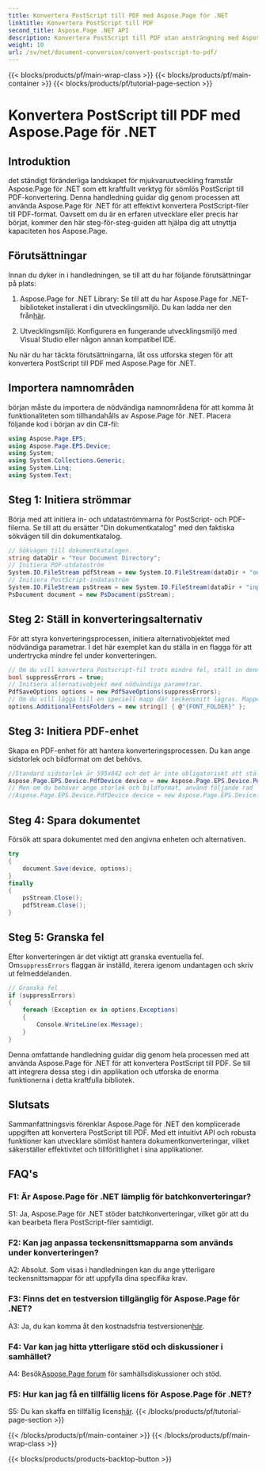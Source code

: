 ```yaml
---
title: Konvertera PostScript till PDF med Aspose.Page för .NET
linktitle: Konvertera PostScript till PDF
second_title: Aspose.Page .NET API
description: Konvertera PostScript till PDF utan ansträngning med Aspose.Page för .NET. Robust, pålitlig och utvecklarvänlig.
weight: 10
url: /sv/net/document-conversion/convert-postscript-to-pdf/
---
```


{{< blocks/products/pf/main-wrap-class >}}
{{< blocks/products/pf/main-container >}}
{{< blocks/products/pf/tutorial-page-section >}}

# Konvertera PostScript till PDF med Aspose.Page för .NET

## Introduktion

det ständigt föränderliga landskapet för mjukvaruutveckling framstår Aspose.Page för .NET som ett kraftfullt verktyg för sömlös PostScript till PDF-konvertering. Denna handledning guidar dig genom processen att använda Aspose.Page för .NET för att effektivt konvertera PostScript-filer till PDF-format. Oavsett om du är en erfaren utvecklare eller precis har börjat, kommer den här steg-för-steg-guiden att hjälpa dig att utnyttja kapaciteten hos Aspose.Page.

## Förutsättningar

Innan du dyker in i handledningen, se till att du har följande förutsättningar på plats:

1.  Aspose.Page for .NET Library: Se till att du har Aspose.Page for .NET-biblioteket installerat i din utvecklingsmiljö. Du kan ladda ner den från[här](https://releases.aspose.com/page/net/).

2. Utvecklingsmiljö: Konfigurera en fungerande utvecklingsmiljö med Visual Studio eller någon annan kompatibel IDE.

Nu när du har täckta förutsättningarna, låt oss utforska stegen för att konvertera PostScript till PDF med Aspose.Page för .NET.

## Importera namnområden

början måste du importera de nödvändiga namnområdena för att komma åt funktionaliteten som tillhandahålls av Aspose.Page för .NET. Placera följande kod i början av din C#-fil:

```csharp
using Aspose.Page.EPS;
using Aspose.Page.EPS.Device;
using System;
using System.Collections.Generic;
using System.Linq;
using System.Text;
```

## Steg 1: Initiera strömmar

Börja med att initiera in- och utdataströmmarna för PostScript- och PDF-filerna. Se till att du ersätter "Din dokumentkatalog" med den faktiska sökvägen till din dokumentkatalog.

```csharp
// Sökvägen till dokumentkatalogen.
string dataDir = "Your Document Directory";
// Initiera PDF-utdataström
System.IO.FileStream pdfStream = new System.IO.FileStream(dataDir + "outputPDF_out.pdf", System.IO.FileMode.Create, System.IO.FileAccess.Write);
// Initiera PostScript-indataström
System.IO.FileStream psStream = new System.IO.FileStream(dataDir + "input.ps", System.IO.FileMode.Open, System.IO.FileAccess.Read);
PsDocument document = new PsDocument(psStream);
```

## Steg 2: Ställ in konverteringsalternativ

För att styra konverteringsprocessen, initiera alternativobjektet med nödvändiga parametrar. I det här exemplet kan du ställa in en flagga för att undertrycka mindre fel under konverteringen.

```csharp
// Om du vill konvertera Postscript-fil trots mindre fel, ställ in denna flagga
bool suppressErrors = true;
// Initiera alternativobjekt med nödvändiga parametrar.
PdfSaveOptions options = new PdfSaveOptions(suppressErrors);
// Om du vill lägga till en speciell mapp där teckensnitt lagras. Mappen för standardteckensnitt i OS ingår alltid.
options.AdditionalFontsFolders = new string[] { @"{FONT_FOLDER}" };
```

## Steg 3: Initiera PDF-enhet

Skapa en PDF-enhet för att hantera konverteringsprocessen. Du kan ange sidstorlek och bildformat om det behövs.

```csharp
//Standard sidstorlek är 595x842 och det är inte obligatoriskt att ställa in den i PdfDevice
Aspose.Page.EPS.Device.PdfDevice device = new Aspose.Page.EPS.Device.PdfDevice(pdfStream);
// Men om du behöver ange storlek och bildformat, använd följande rad
//Aspose.Page.EPS.Device.PdfDevice device = new Aspose.Page.EPS.Device.PdfDevice(pdfStream, new System.Drawing.Size(595, 842));
```

## Steg 4: Spara dokumentet

Försök att spara dokumentet med den angivna enheten och alternativen.

```csharp
try
{
    document.Save(device, options);
}
finally
{
    psStream.Close();
    pdfStream.Close();
}
```

## Steg 5: Granska fel

 Efter konverteringen är det viktigt att granska eventuella fel. Om`suppressErrors` flaggan är inställd, iterera igenom undantagen och skriv ut felmeddelanden.

```csharp
// Granska fel
if (suppressErrors)
{
    foreach (Exception ex in options.Exceptions)
    {
        Console.WriteLine(ex.Message);
    }
}
```

Denna omfattande handledning guidar dig genom hela processen med att använda Aspose.Page för .NET för att konvertera PostScript till PDF. Se till att integrera dessa steg i din applikation och utforska de enorma funktionerna i detta kraftfulla bibliotek.

## Slutsats

Sammanfattningsvis förenklar Aspose.Page för .NET den komplicerade uppgiften att konvertera PostScript till PDF. Med ett intuitivt API och robusta funktioner kan utvecklare sömlöst hantera dokumentkonverteringar, vilket säkerställer effektivitet och tillförlitlighet i sina applikationer.

## FAQ's

### F1: Är Aspose.Page för .NET lämplig för batchkonverteringar?

S1: Ja, Aspose.Page för .NET stöder batchkonverteringar, vilket gör att du kan bearbeta flera PostScript-filer samtidigt.

### F2: Kan jag anpassa teckensnittsmapparna som används under konverteringen?

A2: Absolut. Som visas i handledningen kan du ange ytterligare teckensnittsmappar för att uppfylla dina specifika krav.

### F3: Finns det en testversion tillgänglig för Aspose.Page för .NET?

 A3: Ja, du kan komma åt den kostnadsfria testversionen[här](https://releases.aspose.com/).

### F4: Var kan jag hitta ytterligare stöd och diskussioner i samhället?

 A4: Besök[Aspose.Page forum](https://forum.aspose.com/c/page/39) för samhällsdiskussioner och stöd.

### F5: Hur kan jag få en tillfällig licens för Aspose.Page för .NET?

 S5: Du kan skaffa en tillfällig licens[här](https://purchase.aspose.com/temporary-license/).
{{< /blocks/products/pf/tutorial-page-section >}}

{{< /blocks/products/pf/main-container >}}
{{< /blocks/products/pf/main-wrap-class >}}

{{< blocks/products/products-backtop-button >}}
